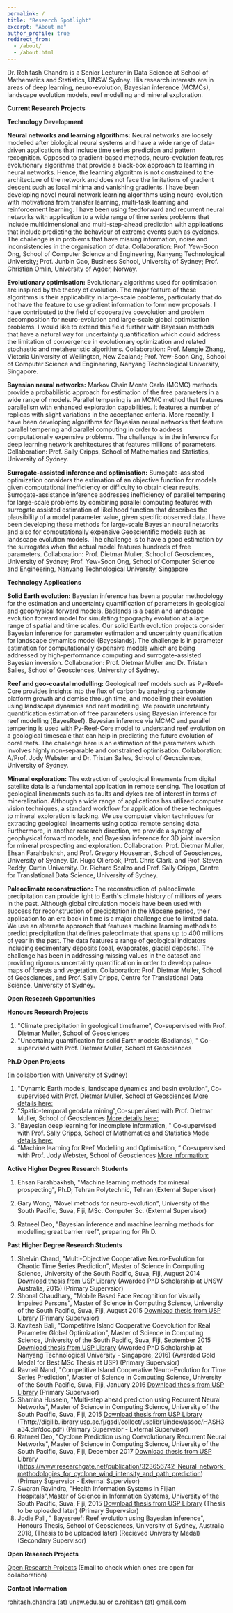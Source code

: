 ```yaml
---
permalink: /
title: "Research Spotlight"
excerpt: "About me"
author_profile: true
redirect_from: 
  - /about/
  - /about.html
---
```

 

Dr. Rohitash Chandra is a Senior Lecturer in Data Science  at School of Mathematics and Statistics,  UNSW Sydney. His research interests are in areas of deep learning, neuro-evolution, Bayesian inference (MCMCs), landscape evolution models, reef modelling and mineral exploration.   

**Current Research Projects** 

 **Technology Development**

**Neural networks and learning algorithms:** Neural networks are loosely modelled after biological neural systems and have a wide range of data-driven  applications that include time series prediction and pattern recognition.   Opposed to gradient-based methods, neuro-evolution features evolutionary algorithms that provide a black-box approach to learning in neural networks. Hence, the learning algorithm is not constrained to the architecture of the network and does not face the limitations of gradient descent such as local minima and vanishing gradients. I have been developing  novel  neural network learning algorithms using neuro-evolution with motivations from transfer learning, multi-task learning and reinforcement learning.  I have been using  feedforward and recurrent neural networks with application to a wide range of time series problems that include multidimensional and multi-step-ahead prediction with applications  that include predicting the behaviour of extreme events such as cyclones. The challenge is in problems that have missing information, noise and  inconsistencies in the organisation of data.  Collaboration: Prof. Yew-Soon Ong, School of Computer Science and Engineering, Nanyang Technological University; Prof. Junbin Gao, Business School, University of Sydney; Prof. Christian Omlin, University of Agder, Norway. 

**Evolutionary optimisation:** Evolutionary algorithms used for optimisation are inspired by the theory of evolution. The major feature of these algorithms is their applicability in large-scale problems, particularly that do not have the  feature to use  gradient information to form  new proposals. I have contributed  to the field of  cooperative coevolution and problem decomposition for neuro-evolution and  large-scale global optimisation problems.  I would like to extend this field further with Bayesian methods that have a natural way for uncertainty quantification which could address the limitation of convergence in evolutionary optimization and related stochastic and metaheuristic algorithms. Collaboration: Prof. Mengie Zhang, Victoria University of Wellington, New Zealand; Prof. Yew-Soon Ong, School of Computer Science and Engineering, Nanyang Technological University, Singapore. 

**Bayesian neural networks:**  Markov Chain Monte Carlo  (MCMC) methods provide a probabilistic approach for estimation of the free parameters in a wide range of models. Parallel tempering is an MCMC method that features parallelism with enhanced exploration capabilities. It features a number of replicas with slight variations in the acceptance criteria. More recently, I have been developing algorithms for Bayesian neural networks that feature parallel tempering and parallel computing in order to address computationally expensive problems.  The challenge is in the inference for deep learning network architectures that features millions of parameters.   Collaboration:  Prof. Sally Cripps, School of Mathematics and Statistics, University of Sydney. 

**Surrogate-assisted inference and optimisation:** Surrogate-assisted optimization considers the estimation of an objective function for models given computational inefficiency or difficulty to obtain clear results. Surrogate-assistance inference addresses inefficiency of parallel tempering for large-scale problems by combining parallel computing features with surrogate assisted estimation of likelihood function that describes the plausibility of a model parameter value, given specific observed data. I have been developing these methods for large-scale Bayesian neural networks and also for computationally expensive Geoscientific models such as landscape evolution models. The challenge is to have a good estimation by the surrogates when the actual model features hundreds of free parameters. Collaboration: Prof. Dietmar Muller, School of Geosciences, University of Sydney; Prof. Yew-Soon Ong, School of Computer Science and Engineering, Nanyang Technological University, Singapore

**Technology Applications**

**Solid Earth evolution:** Bayesian inference has been a popular methodology for the estimation and uncertainty quantification of parameters in geological and geophysical forward models. Badlands is a basin and landscape  evolution forward model for simulating topography evolution at a large range of spatial and time scales.  Our solid Earth evolution projects consider Bayesian inference for parameter estimation and uncertainty quantification  for landscape dynamics model (Bayeslands). The challenge is in parameter estimation for computationally expensive models which are being addressed by high-performance computing and surrogate-assisted Bayesian inversion. Collaboration: Prof. Dietmar Muller and Dr. Tristan Salles, School of Geosciences, University of Sydney.

**Reef and geo-coastal modelling:** Geological reef models such as Py-Reef-Core provides   insights into the flux of carbon by analysing carbonate platform growth and  demise through time, and modelling their evolution using  landscape dynamics and  reef modelling. We provide uncertainty quantification estimation of free parameters using Bayesian inference for reef modelling (BayesReef).  Bayesian  inference via MCMC and parallel tempering is used  with Py-Reef-Core model to  understand reef evolution on a geological timescale that can help in predicting the future evolution of coral reefs. The challenge here is an estimation of the parameters which involves highly non-separable and constrained optimisation. Collaboration: A/Prof. Jody Webster  and Dr. Tristan Salles, School of Geosciences, University of Sydney.

**Mineral exploration:** The extraction of geological lineaments from digital satellite data is a fundamental application in remote sensing. The location of geological lineaments such as faults and dykes are of interest in terms of mineralization. Although a wide range of applications has utilized computer vision techniques, a standard workflow for application of these techniques to mineral exploration is lacking.  We use computer vision techniques  for extracting geological lineaments using optical remote sensing data. Furthermore, in another research direction, we provide a synergy of geophysical forward models, and Bayesian inference for 3D joint inversion  for mineral prospecting and exploration.   Collaboration: Prof. Dietmar Muller, Ehsan Farahbakhsh, and Prof. Gregory Houseman, School of Geosciences, University of Sydney. Dr. Hugo Olierook, Prof. Chris Clark, and Prof. Steven Reddy, Curtin University. Dr. Richard Scalzo and Prof. Sally Cripps, Centre for Translational Data Science, University of Sydney.

**Paleoclimate reconstruction:** The reconstruction of paleoclimate  precipitation can provide light to Earth's climate history of millions of years in the past.  Although global circulation models have been used with success for reconstruction of precipitation in the Miocene period, their application to an era back in time  is a major challenge due to limited data. We use an alternate approach  that features machine learning methods to predict precipitation that defines paleoclimate that spans  up to 400 millions of year in the past. The data features a  range of geological indicators including sedimentary deposits (coal, evaporates, glacial deposits). The challenge has been in addressing missing values in the dataset and providing rigorous uncertainty quantification in order to  develop paleo-maps of forests and vegetation. Collaboration: Prof. Dietmar Muller, School of Geosciences, and  Prof. Sally Cripps, Centre for Translational Data Science, University of Sydney.

 
  
**Open Research Opportunities**
  
 
 **Honours Research Projects**  
 1.  "Climate precipitation in geological timeframe", Co-supervised  with  Prof. Dietmar Muller, School of Geosciences 
 2. "Uncertainty quantification for solid Earth models (Badlands), " Co-supervised with  Prof. Dietmar Muller, School of Geosciences 
 
 **Ph.D Open Projects**

 (in collabortion with University of Sydney)
 
 1.  "Dynamic Earth models, landscape dynamics and basin evolution", Co-supervised with Prof. Dietmar Muller, School of Geosciences [More details here:](http://sydney.edu.au/research/opportunities/opportunities/2254)
 2. "Spatio-temporal geodata mining",Co-supervised with Prof. Dietmar Muller, School of Geosciences [More details here:](https://sydney.edu.au/research/opportunities/opportunities/1829)
 3. "Bayesian deep learning for incomplete information, " Co-supervised with  Prof. Sally Cripps, School of Mathematics and Statistics [Mode details here:](https://sydney.edu.au/research/opportunities/opportunities/2301)
 4. “Machine learning for Reef Modelling and Optimisation, “ Co-supervised with Prof. Jody Webster, School of Geosciences [More information:](http://agile-prod.ucc.usyd.edu.au/research/opportunities/opportunities/show/2319)
 
 
 
 **Active Higher Degree  Research Students**
 
 1. Ehsan Farahbakhsh, "Machine learning methods for mineral prospecting", Ph.D, Tehran Polytechnic, Tehran (External Supervisor)
 
 2. Gary Wong, "Novel methods for neuro-evolution", University of the South Pacific, Suva, Fiji, MSc. Computer Sc. (External Supervisor)
 
 3. Ratneel Deo, "Bayesian inference and machine learning methods for modelling great barrier reef", preparing for Ph.D. 
 
 
 **Past Higher Degree Research Students**
 
 1. Shelvin Chand, "Multi-Objective Cooperative Neuro-Evolution for Chaotic Time Series
Prediction", Master of Science in Computing Science, University of the South Pacific, Suva, Fiji, August 2014 [Download thesis from USP Library](http://digilib.library.usp.ac.fj/gsdl/collect/usplibr1/index/assoc/HASH0101.dir/doc.pdf) (Awarded PhD Scholarship at UNSW Australia, 2015) (Primary Supervsior)
2. Shonal Chaudhary, "Mobile Based Face Recognition for Visually Impaired Persons", Master of Science in Computing Science,  University of the South Pacific, Suva, Fiji, August 2015 [Download thesis from USP Library](http://digilib.library.usp.ac.fj/gsdl/collect/usplibr1/index/assoc/HASH9f3a.dir/doc.pdf)  (Primary Supervsior)
3. Kavitesh Bali, "Competitive Island Cooperative Coevolution for Real Parameter Global Optimization", Master of Science in Computing Science,  University of the South Pacific, Suva, Fiji, September 2015 [Download thesis from USP Library](http://digilib.library.usp.ac.fj/gsdl/collect/usplibr1/index/assoc/HASHbe1b.dir/doc.pdf) (Awarded PhD Scholarship at Nanyang Technological University - Singapore, 2016) (Awarded Gold Medal for Best MSc Thesis at USP)  (Primary Supervsior)
4. Ravneil Nand, "Competitive Island Cooperative Neuro-Evolution for Time Series Prediction", Master of Science in Computing Science,  University of the South Pacific, Suva, Fiji, January 2016 [Download thesis from USP Library](http://digilib.library.usp.ac.fj/gsdl/collect/usplibr1/index/assoc/HASHdef0.dir/doc.pdf)  (Primary Supervsior)
5. Shamina Hussein, "Multi-step ahead prediction using Recurrent Neural Networks", Master of Science in Computing Science, University of the South Pacific, Suva, Fiji, 2015 [Download thesis from USP Library]( ) (Thttp://digilib.library.usp.ac.fj/gsdl/collect/usplibr1/index/assoc/HASH3a34.dir/doc.pdf)  (Primary Supervsior - External Supervisor)
6. Ratneel Deo, "Cyclone Prediction using Coevolutionary Recurrent Neural Networks", Master of Science in Computing Science, University of the South Pacific, Suva, Fiji, December 2017 [Download thesis from USP Library]( ) (https://www.researchgate.net/publication/323656742_Neural_network_methodologies_for_cyclone_wind_intensity_and_path_prediction) (Primary Supervsior - External Supervisor)
7. Swaran Ravindra, "Health Information Systems in Fijian Hospitals",Master of Science in Information Systems,  University of the South Pacific, Suva, Fiji, 2015 [Download thesis from USP Library]( ) (Thesis to be uploaded later) (Primary Supervsior)
8. Jodie Pall, " Bayesreef: Reef evolution using Bayesian inference", Honours Thesis, School of Geosciences, University of Sydney, Australia 2018, (Thesis to be uploaded later) (Recieved University Medal) (Secondary Supervisor)

**Open Research Projects**

[Open Research Projects](https://github.com/rohitash-chandra/rohitash-chandra.github.io/blob/master/_pages/openresearchprojects.md) (Email to check which ones are open for collaboration)
 
 **Contact Information**
 
 rohitash.chandra (at) unsw.edu.au or c.rohitash (at) gmail.com
  
 
  
 

